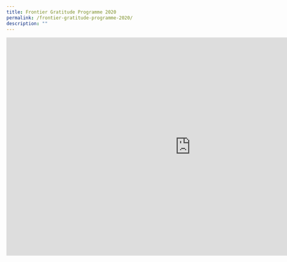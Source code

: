 ```yaml
---
title: Frontier Gratitude Programme 2020
permalink: /frontier-gratitude-programme-2020/
description: ""
---
```

<iframe src="https://docs.google.com/presentation/d/e/2PACX-1vTwVKNfyg1lAwjkrG6xkgD6pxoIS7h6cse41TWbwWuu95MkVXyqttteJF4Qm9gaB8uTKnZl8zvgx4aH/embed?start=false&loop=false&delayms=10000" frameborder="0" width="960" height="569" allowfullscreen="true"></iframe>